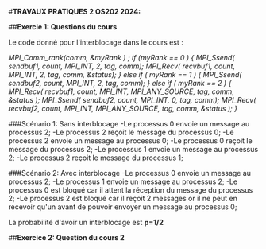 #**TRAVAUX PRATIQUES 2 OS202 2024:**

##**Exercie 1: Questions du cours**

Le code donné pour l'interblocage dans le cours est : 

*MPI_Comm_rank(comm, &myRank ) ;
if (myRank == 0 )
{
MPI_Ssend( sendbuf1, count, MPI_INT, 2, tag, comm);
MPI_Recv( recvbuf1, count, MPI_INT, 2, tag, comm, &status);
}
else if ( myRank == 1 )
{
MPI_Ssend( sendbuf2, count, MPI_INT, 2, tag, comm);
}
else if ( myRank == 2 )
{
MPI_Recv( recvbuf1, count, MPI_INT, MPI_ANY_SOURCE, tag, comm,
&status );
MPI_Ssend( sendbuf2, count, MPI_INT, 0, tag, comm);
MPI_Recv( recvbuf2, count, MPI_INT, MPI_ANY_SOURCE, tag, comm,
&status );
}*

###Scénario 1: Sans interblocage
-Le processus 0 envoie un message au processus 2;
-Le processus 2 reçoit le message du processus 0;
-Le processus 2 envoie un message au processus 0;
-Le processus 0 reçoit le message du processus 2;
-Le processus 1 envoie un message au processus 2;
-Le processus 2 reçoit le message du processus 1;

###Scénario 2: Avec interblocage 
-Le processus 0 envoie un message au processus 2;
-Le processus 1 envoie un message au processus 2;
-Le processus 0 est bloqué car il attent la réception du message du processus 2;
-Le processus 2 est bloqué car il reçoit 2 messages or il ne peut en recevoir qu'un avant de pouvoir envoyer un message au processus 0;

La probabilité d'avoir un interblocage est **p=1/2**

##**Exercice 2: Question du cours 2**










